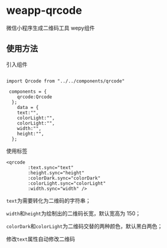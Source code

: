 # weapp-qrcode

微信小程序生成二维码工具 wepy组件


## 使用方法

引入组件

```

import Qrcode from "../../components/qrcode"

 components = {
    qrcode:Qrcode
  };
    data = {
    text:"",
    colorLight:"",
    colorLight:"",
    width:"",
    height:"",
  };
```

使用标签

```
<qrcode
        :text.sync="text"
        :height.sync="height"
        :colorDark.sync="colorDark"
        :colorLight.sync="colorLight"
        :width.sync="width" />
```

`text`为需要转化为二维码的字符串；

`width`和`height`为绘制出的二维码长宽，默认宽高为 150；

`colorDark`和`colorLight`为二维码交替的两种颜色，默认黑白两色；

修改`text`属性自动修改二维码


